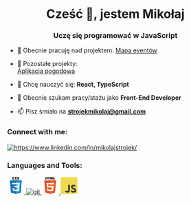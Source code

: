 <h1 align="center">Cześć 👋, jestem Mikołaj</h1>
<h3 align="center">Uczę się programować w JavaScript</h3>

- 🔭 Obecnie pracuję nad projektem: [Mapa eventów](https://strojekmikolaj.github.io/Event-Map---API/)

- 📝 Pozostałe projekty:<br/>
    [Aplikacja pogodowa](https://strojekmikolaj.github.io/Weather-API/)

- 🌱 Chcę nauczyć się: **React, TypeScript**

- 💬 Obecnie szukam pracy/stażu jako **Front-End Developer**

- 📫 Pisz śmiało na **strojekmikolaj@gmail.com**

<h3 align="left">Connect with me:</h3>
<p align="left">
<a href="https://linkedin.com/in/https://www.linkedin.com/in/mikolajstrojek/" target="blank"><img align="center" src="https://raw.githubusercontent.com/rahuldkjain/github-profile-readme-generator/master/src/images/icons/Social/linked-in-alt.svg" alt="https://www.linkedin.com/in/mikolajstrojek/" height="30" width="40" /></a>
</p>

<h3 align="left">Languages and Tools:</h3>
<p align="left"> <a href="https://www.w3schools.com/css/" target="_blank" rel="noreferrer"> <img src="https://raw.githubusercontent.com/devicons/devicon/master/icons/css3/css3-original-wordmark.svg" alt="css3" width="40" height="40"/> </a> <a href="https://git-scm.com/" target="_blank" rel="noreferrer"> <img src="https://www.vectorlogo.zone/logos/git-scm/git-scm-icon.svg" alt="git" width="40" height="40"/> </a> <a href="https://www.w3.org/html/" target="_blank" rel="noreferrer"> <img src="https://raw.githubusercontent.com/devicons/devicon/master/icons/html5/html5-original-wordmark.svg" alt="html5" width="40" height="40"/> </a> <a href="https://developer.mozilla.org/en-US/docs/Web/JavaScript" target="_blank" rel="noreferrer"> <img src="https://raw.githubusercontent.com/devicons/devicon/master/icons/javascript/javascript-original.svg" alt="javascript" width="40" height="40"/> </a> </p>
